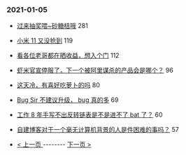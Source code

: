 ### 2021-01-05 
- [过来抽奖喂~砂糖桔哦](https://www.v2ex.com/t/741673) 281
- [小米 11 又没抢到](https://www.v2ex.com/t/741748) 119
- [看各位老哥都在晒收益，想入个门](https://www.v2ex.com/t/741730) 112
- [虾米官宣停服了，下一个被阿里谋杀的产品会是哪个？](https://www.v2ex.com/t/741800) 96
- [这天冷，有喜好吃萝卜的吗](https://www.v2ex.com/t/741716) 80
- [Bug Sir 不建议升级， bug 真的多](https://www.v2ex.com/t/741758) 69
- [工作 8 年手写不出反转链表是不是进不了 bat 了？](https://www.v2ex.com/t/741661) 60
- [自建博客对于一个毫无计算机背景的人是件困难的事吗？](https://www.v2ex.com/t/741822) 57 

- [ < 上一页 ](https://github.com/able8/v2ex-hot-record/blob/master/2021-01-04.md) -------- [ 下一页 > ](https://github.com/able8/v2ex-hot-record/blob/master/2021-01-06.md)
